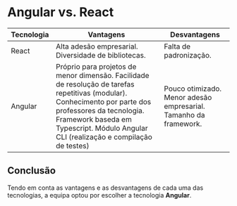 # Angular vs. React

Tecnologia   | Vantagens | Desvantagens
--------- | ------ | ------  
React | Alta adesão empresarial. Diversidade de bibliotecas. | Falta de padronização.
Angular | Próprio para projetos de menor dimensão. Facilidade de resolução de tarefas repetitivas (modular). Conhecimento por parte dos professores da tecnologia. Framework baseda em Typescript. Módulo Angular CLI (realização e compilação de testes) | Pouco otimizado. Menor adesão empresarial. Tamanho da framework.

## Conclusão

Tendo em conta as vantagens e as desvantagens de cada uma das tecnologias, a equipa optou por escolher a tecnologia **Angular**.
